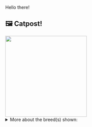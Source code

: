 Hello there!



## 🖼️ Catpost!

<sub>
    <img src="https://cdn2.thecatapi.com/images/r530zDuJU.jpg" height="256">
</sub>


<details>
<summary>More about the breed(s) shown:</summary>

Breed: Burmilla

Description: The Burmilla is a fairly placid cat. She tends to be an easy cat to get along with, requiring minimal care. The Burmilla is affectionate and sweet and makes a good companion, the Burmilla is an ideal companion to while away a lonely evening. Loyal, devoted, and affectionate, this cat will stay by its owner, always keeping them company.

Links:
<ul>
  <li>CFA http://cfa.org/Breeds/BreedsAB/Burmilla.aspx</li>
  <li>Wikipedia https://en.wikipedia.org/wiki/Burmilla</li>
</ul> 

</details>
